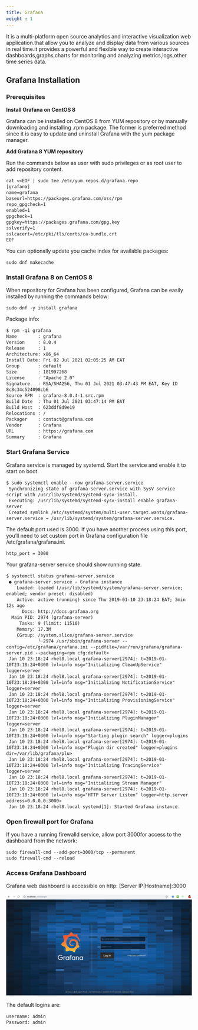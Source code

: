 ```yaml
---
title: Grafana
weight : 1
---
```


 It is a multi-platform open source analytics and interactive visualization web application.that allow you to analyze and display data from various sources in real time.it provides a powerful and flexible way to create interactive dashboards,graphs,charts for monitoring and analyzing metrics,logs,other time series data.

## Grafana Installation

### Prerequisites


**Install Grafana on CentOS 8**

Grafana can be installed on CentOS 8 from YUM repository or by manually downloading and installing .rpm package. The former is preferred method since it is easy to update and uninstall Grafana with the yum package manager.

**Add Grafana 8 YUM repository**

Run the commands below as user with sudo privileges or as root user to add repository content.

```
cat <<EOF | sudo tee /etc/yum.repos.d/grafana.repo
[grafana]
name=grafana
baseurl=https://packages.grafana.com/oss/rpm
repo_gpgcheck=1
enabled=1
gpgcheck=1
gpgkey=https://packages.grafana.com/gpg.key
sslverify=1
sslcacert=/etc/pki/tls/certs/ca-bundle.crt
EOF
```

You can optionally update you cache index for available packages:

```
sudo dnf makecache
```

### Install Grafana 8 on CentOS 8

When repository for Grafana has been configured, Grafana can be easily installed by running the commands below:

```
sudo dnf -y install grafana 
```

Package info:

```
$ rpm -qi grafana
Name        : grafana
Version     : 8.0.4
Release     : 1
Architecture: x86_64
Install Date: Fri 02 Jul 2021 02:05:25 AM EAT
Group       : default
Size        : 181997268
License     : "Apache 2.0"
Signature   : RSA/SHA256, Thu 01 Jul 2021 03:47:43 PM EAT, Key ID 8c8c34c524098cb6
Source RPM  : grafana-8.0.4-1.src.rpm
Build Date  : Thu 01 Jul 2021 03:47:14 PM EAT
Build Host  : 623ddf8d9e19
Relocations : /
Packager    : contact@grafana.com
Vendor      : Grafana
URL         : https://grafana.com
Summary     : Grafana
```

### Start Grafana Service

Grafana service is managed by systemd. Start the service and enable it to start on boot.

``` 
$ sudo systemctl enable --now grafana-server.service 
 Synchronizing state of grafana-server.service with SysV service script with /usr/lib/systemd/systemd-sysv-install.
 Executing: /usr/lib/systemd/systemd-sysv-install enable grafana-server
 Created symlink /etc/systemd/system/multi-user.target.wants/grafana-server.service → /usr/lib/systemd/system/grafana-server.service. 
 ```

The default port used is 3000. If you have another process using this port, you’ll need to set custom port in Grafana configuration file /etc/grafana/grafana.ini.

```
http_port = 3000 
```

Your grafana-server service should show running state.

```
$ systemctl status grafana-server.service 
 ● grafana-server.service - Grafana instance
    Loaded: loaded (/usr/lib/systemd/system/grafana-server.service; enabled; vendor preset: disabled)
    Active: active (running) since Thu 2019-01-10 23:18:24 EAT; 3min 12s ago
      Docs: http://docs.grafana.org
  Main PID: 2974 (grafana-server)
     Tasks: 9 (limit: 11510)
    Memory: 17.3M
    CGroup: /system.slice/grafana-server.service
            └─2974 /usr/sbin/grafana-server --config=/etc/grafana/grafana.ini --pidfile=/var/run/grafana/grafana-server.pid --packaging=rpm cfg:default>
 Jan 10 23:18:24 rhel8.local grafana-server[2974]: t=2019-01-10T23:18:24+0300 lvl=info msg="Initializing CleanUpService" logger=server
 Jan 10 23:18:24 rhel8.local grafana-server[2974]: t=2019-01-10T23:18:24+0300 lvl=info msg="Initializing NotificationService" logger=server
 Jan 10 23:18:24 rhel8.local grafana-server[2974]: t=2019-01-10T23:18:24+0300 lvl=info msg="Initializing ProvisioningService" logger=server
 Jan 10 23:18:24 rhel8.local grafana-server[2974]: t=2019-01-10T23:18:24+0300 lvl=info msg="Initializing PluginManager" logger=server
 Jan 10 23:18:24 rhel8.local grafana-server[2974]: t=2019-01-10T23:18:24+0300 lvl=info msg="Starting plugin search" logger=plugins
 Jan 10 23:18:24 rhel8.local grafana-server[2974]: t=2019-01-10T23:18:24+0300 lvl=info msg="Plugin dir created" logger=plugins dir=/var/lib/grafana/plu>
 Jan 10 23:18:24 rhel8.local grafana-server[2974]: t=2019-01-10T23:18:24+0300 lvl=info msg="Initializing TracingService" logger=server
 Jan 10 23:18:24 rhel8.local grafana-server[2974]: t=2019-01-10T23:18:24+0300 lvl=info msg="Initializing Stream Manager"
 Jan 10 23:18:24 rhel8.local grafana-server[2974]: t=2019-01-10T23:18:24+0300 lvl=info msg="HTTP Server Listen" logger=http.server address=0.0.0.0:3000>
 Jan 10 23:18:24 rhel8.local systemd[1]: Started Grafana instance.
 ```

### Open firewall port for Grafana

If you have a running firewalld service, allow port 3000for access to the dashboard from the network:

```
sudo firewall-cmd --add-port=3000/tcp --permanent
sudo firewall-cmd --reload
```

### Access Grafana Dashboard

Grafana web dashboard is accessible on http: [Server IP|Hostname]:3000



![](gr.png)

The default logins are:

```
username: admin
Password: admin
```
 
















